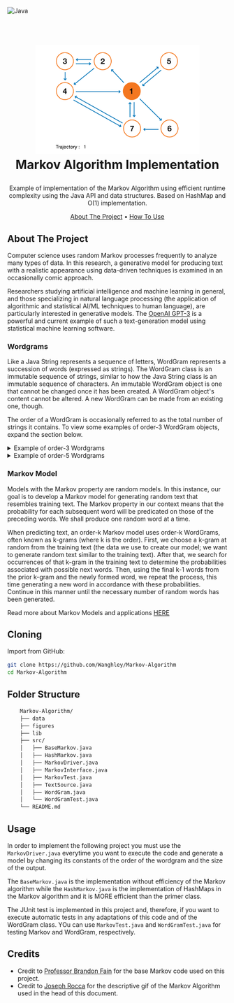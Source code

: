 ![Java](https://img.shields.io/badge/Java-ED8B00?style=for-the-badge&logo=java&logoColor=white)

<!-- LOGO -->
<br />
<h1>
<p align="center">
  <img src="figures/MarkovLogo.gif" alt="Logo" height="250">
  <br>Markov Algorithm Implementation
</h1>
  <p align="center">
    Example of implementation of the Markov Algorithm using efficient runtime complexity using the Java API and data structures. Based on HashMap and O(1) implementation. 
    <br />
    </p>
</p>
<p align="center">
  <a href="#about-the-project">About The Project</a> •
  <a href="#Cloning">How To Use</a>
</p>                                                                                                                             
                                                                                                                                                      
## About The Project
Computer science uses random Markov processes frequently to analyze many types of data. In this research, a generative model for producing text with a realistic appearance using data-driven techniques is examined in an occasionally comic approach.

Researchers studying artificial intelligence and machine learning in general, and those specializing in natural language processing (the application of algorithmic and statistical AI/ML techniques to human language), are particularly interested in generative models. The [OpenAI GPT-3](https://openai.com/blog/gpt-3-apps/) is a powerful and current example of such a text-generation model using statistical machine learning software.

### Wordgrams
Like a Java String represents a sequence of letters, WordGram represents a succession of words (expressed as strings). The WordGram class is an immutable sequence of strings, similar to how the Java String class is an immutable sequence of characters. An immutable WordGram object is one that cannot be changed once it has been created. A WordGram object's content cannot be altered. A new WordGram can be made from an existing one, though.

The order of a WordGram is occasionally referred to as the total number of strings it contains. To view some examples of order-3 WordGram objects, expand the section below.


<details>
<Summary>Example of order-3 Wordgrams</summary>

| | | |
| --- | --- | --- |
| "wanghley" | "soares" | "martins" |
| | | |

and 
| | | |
| --- | --- | --- |
| "Humans" | "are" | "destroying" |
| | | |

</details> 
<details>
<Summary>Example of order-5 Wordgrams</summary>

| | | |
| --- | --- | --- |
| "wanghley" | "soares" | "martins" | "is" | "crazy" |
| | | |

and 
| | | | | |
| --- | --- | --- | --- | --- |
| "Humans" | "are" | "destroying" | "the" | "planet" |
| | | | | |

</details> 


### Markov Model
Models with the Markov property are random models. In this instance, our goal is to develop a Markov model for generating random text that resembles training text. The Markov property in our context means that the probability for each subsequent word will be predicated on those of the preceding words. We shall produce one random word at a time.

When predicting text, an order-k Markov model uses order-k WordGrams, often known as k-grams (where k is the order). First, we choose a k-gram at random from the training text (the data we use to create our model; we want to generate random text similar to the training text). After that, we search for occurrences of that k-gram in the training text to determine the probabilities associated with possible next words. Then, using the final k-1 words from the prior k-gram and the newly formed word, we repeat the process, this time generating a new word in accordance with these probabilities. Continue in this manner until the necessary number of random words has been generated.

Read more about Markov Models and applications [HERE](http://dx.doi.org/10.1007/978-3-540-68947-8_8)

## Cloning

Import from GitHub:
```sh
git clone https://github.com/Wanghley/Markov-Algorithm
cd Markov-Algorithm
```

## Folder Structure

```bash
    Markov-Algorithm/
    ├── data
    ├── figures
    ├── lib
    ├── src/
    │   ├── BaseMarkov.java
    │   ├── HashMarkov.java
    │   ├── MarkovDriver.java
    │   ├── MarkovInterface.java
    │   ├── MarkovTest.java
    │   ├── TextSource.java
    │   ├── WordGram.java
    │   └── WordGramTest.java
    └── README.md
```

## Usage
In order to implement the following project you must use the ```MarkovDriver.java``` everytime you want to execute the code and generate a model by changing its constants of the order of the wordgram and the size of the output.

The ```BaseMarkov.java``` is the implementation without efficiency of the Markov algorithm while the ```HashMarkov.java``` is the implementation of HashMaps in the Markov algorithm and it is MORE efficient than the primer class.

The JUnit test is implemented in this project and, therefore, if you want to execute automatic tests in any adaptations of this code and of the WordGram class. YOu can use ```MarkovTest.java``` and     ```WordGramTest.java``` for testing Markov and WordGram, respectively.

## Credits
- Credit to [Professor Brandon Fain](https://sites.duke.edu/btfain/) for the base Markov code used on this project.   
- Credit to [Joseph Rocca](https://medium.com/@joseph.rocca) for the descriptive gif of the Markov Algorithm used in the head of this document.